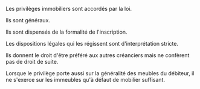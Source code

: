 Les privilèges immobiliers sont accordés par la loi.

Ils sont généraux.

Ils sont dispensés de la formalité de l'inscription.

Les dispositions légales qui les régissent sont d'interprétation stricte.

Ils donnent le droit d'être préféré aux autres créanciers mais ne confèrent pas de droit de suite.

Lorsque le privilège porte aussi sur la généralité des meubles du débiteur, il ne s'exerce sur les immeubles qu'à défaut de mobilier suffisant.
